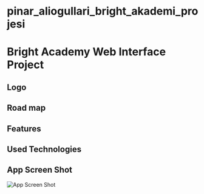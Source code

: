 # pinar_aliogullari_bright_akademi_projesi


# Bright Academy Web Interface Project




## Logo


## Road map




## Features




## Used Technologies



## App Screen Shot

![App Screen Shot]()